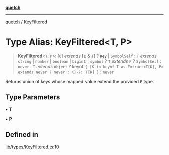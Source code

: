 [**quetch**](../README.md)

***

[quetch](../README.md) / KeyFiltered

# Type Alias: KeyFiltered\<T, P\>

> **KeyFiltered**\<`T`, `P`\>: [`0`] *extends* [`1` & `T`] ? [`Key`](Key.md) \| `SymbolSelf` : `T` *extends* `string` \| `number` \| `boolean` \| `bigint` \| `symbol` ? `T` *extends* `P` ? `SymbolSelf` : `never` : `T` *extends* `object` ? keyof `{ [K in keyof T as Extract<T[K], P> extends never ? never : K]-?: T[K] }` : `never`

Returns union of keys whose mapped value extend the provided `P` type.

## Type Parameters

• **T**

• **P**

## Defined in

[lib/types/KeyFiltered.ts:10](https://github.com/nevoland/quetch/blob/d3c3874b3b683738adb5be9e083a7d95e2758c83/lib/types/KeyFiltered.ts#L10)
